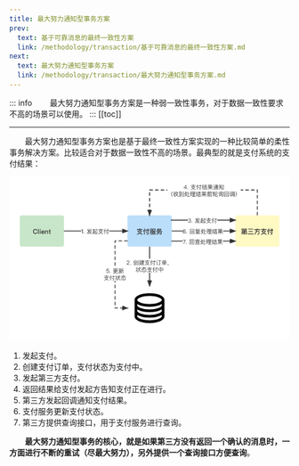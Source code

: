 ```yaml
---
title: 最大努力通知型事务方案
prev:
  text: 基于可靠消息的最终一致性方案
  link: /methodology/transaction/基于可靠消息的最终一致性方案.md
next:
  text: 最大努力通知型事务方案
  link: /methodology/transaction/最大努力通知型事务方案.md
---
```

::: info
&#8195;&#8195;最大努力通知型事务方案是一种弱一致性事务，对于数据一致性要求不高的场景可以使用。
:::
[[toc]]

***
&#8195;&#8195;最大努力通知型事务方案也是基于最终一致性方案实现的一种比较简单的柔性事务解决方案。比较适合对于数据一致性不高的场景。最典型的就是支付系统的支付结果：

![最大努力通知型事务方案](/images/methodology/最大努力通知型事务方案.png)

1. 发起支付。
2. 创建支付订单，支付状态为支付中。
3. 发起第三方支付。
4. 返回结果给支付发起方告知支付正在进行。
5. 第三方发起回调通知支付结果。
6. 支付服务更新支付状态。
7. 第三方提供查询接口，用于支付服务进行查询。

&#8195;&#8195;**最大努力通知型事务的核心，就是如果第三方没有返回一个确认的消息时，一方面进行不断的重试（尽最大努力），另外提供一个查询接口方便查询**。

